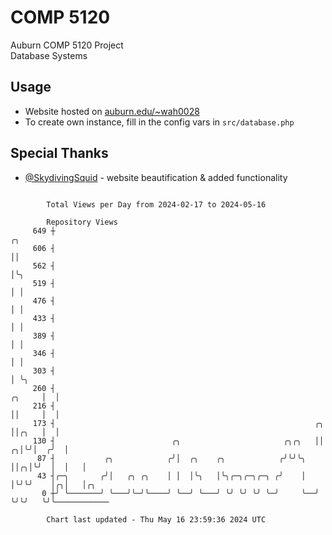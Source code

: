 # COMP 5120
Auburn COMP 5120 Project  
Database Systems

## Usage
- Website hosted on [auburn.edu/~wah0028](https://webhome.auburn.edu/~wah0028/)
- To create own instance, fill in the config vars in `src/database.php`

## Special Thanks
- [@SkydivingSquid](https://github.com/SkydivingSquid) - website beautification & added functionality

```

        Total Views per Day from 2024-02-17 to 2024-05-16

        Repository Views
     649 ┼                                                                       ╭╮
     606 ┤                                                                       ││
     562 ┤                                                                       │╰╮
     519 ┤                                                                       │ │
     476 ┤                                                                       │ │
     433 ┤                                                                       │ │
     389 ┤                                                                       │ │
     346 ┤                                                                       │ │
     303 ┤                                                                       │ ╰╮
     260 ┤                                                                ╭╮     │  │
     216 ┤                                                                ││     │  │
     173 ┤                                                          ╭╮    ││╭╮   │  │
     130 ┤                          ╭╮                       ╭╮╭╮   ││  ╭╮│╰╯│  ╭╯  │
      87 ┤           ╭╮            ╭╯│  ╭╮    ╭╮            ╭╯╰╯╰╮  ││╭╮│╰╯  │  │   │
      43 ┤╭─╮       ╭╯│   ╭╮ ╭╮    │ │  │╰╮   │╰╮╭─╮╭─╮╭─╮ ╭╯    │  │╰╯╰╯    │╭╮│   │╭╮
       0 ┼╯ ╰───────╯ ╰───╯╰─╯╰────╯ ╰──╯ ╰───╯ ╰╯ ╰╯ ╰╯ ╰─╯     ╰──╯        ╰╯╰╯   ╰╯╰────────────

        Chart last updated - Thu May 16 23:59:36 2024 UTC
        
```
